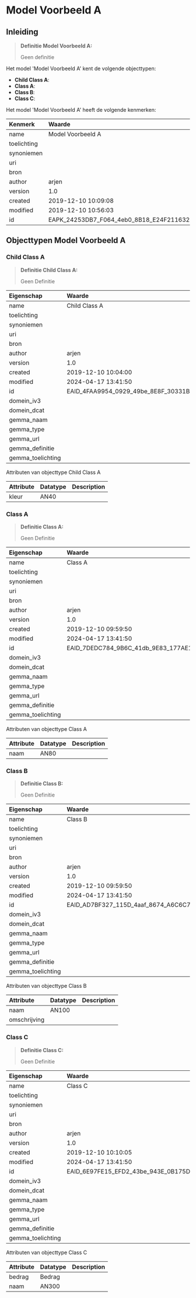 # Model Voorbeeld A
## Inleiding
> **Definitie Model Voorbeeld A:** 
>
> Geen definitie

Het model 'Model Voorbeeld A' kent de volgende objecttypen:

* **Child Class A**: <Geen Definities>
* **Class A**: <Geen Definities>
* **Class B**: <Geen Definities>
* **Class C**: <Geen Definities>


Het model 'Model Voorbeeld A' heeft de volgende kenmerken:

| Kenmerk | Waarde |
| :--- | :------ |
| name | Model Voorbeeld A |
| toelichting |  |
| synoniemen |  |
| uri |  |
| bron |  |
| author | arjen |
| version | 1.0 |
| created | 2019-12-10 10:09:08 |
| modified | 2019-12-10 10:56:03 |
| id | EAPK_24253DB7_F064_4eb0_8B18_E24F2116320B |


## Objecttypen Model Voorbeeld A


### Child Class A
> **Definitie Child Class A:** 
>
> Geen Definitie

| Eigenschap | Waarde |
| :--- | :------ |
| name | Child Class A |
| toelichting |  |
| synoniemen |  |
| uri |  |
| bron |  |
| author | arjen |
| version | 1.0 |
| created | 2019-12-10 10:04:00 |
| modified | 2024-04-17 13:41:50 |
| id | EAID_4FAA9954_0929_49be_8E8F_30331BD6D9E9 |
| domein_iv3 |  |
| domein_dcat |  |
| gemma_naam |  |
| gemma_type |  |
| gemma_url |  |
| gemma_definitie |  |
| gemma_toelichting |  |


Attributen van objecttype Child Class A

| Attribute | Datatype | Description |
| :--- | :--- | :--- |
| kleur | AN40 |  |




### Class A
> **Definitie Class A:** 
>
> Geen Definitie

| Eigenschap | Waarde |
| :--- | :------ |
| name | Class A |
| toelichting |  |
| synoniemen |  |
| uri |  |
| bron |  |
| author | arjen |
| version | 1.0 |
| created | 2019-12-10 09:59:50 |
| modified | 2024-04-17 13:41:50 |
| id | EAID_7DEDC784_9B6C_41db_9E83_177AE1F5AC32 |
| domein_iv3 |  |
| domein_dcat |  |
| gemma_naam |  |
| gemma_type |  |
| gemma_url |  |
| gemma_definitie |  |
| gemma_toelichting |  |


Attributen van objecttype Class A

| Attribute | Datatype | Description |
| :--- | :--- | :--- |
| naam | AN80 |  |




### Class B
> **Definitie Class B:** 
>
> Geen Definitie

| Eigenschap | Waarde |
| :--- | :------ |
| name | Class B |
| toelichting |  |
| synoniemen |  |
| uri |  |
| bron |  |
| author | arjen |
| version | 1.0 |
| created | 2019-12-10 09:59:50 |
| modified | 2024-04-17 13:41:50 |
| id | EAID_AD7BF327_115D_4aaf_8674_A6C6C7505400 |
| domein_iv3 |  |
| domein_dcat |  |
| gemma_naam |  |
| gemma_type |  |
| gemma_url |  |
| gemma_definitie |  |
| gemma_toelichting |  |


Attributen van objecttype Class B

| Attribute | Datatype | Description |
| :--- | :--- | :--- |
| naam | AN100 |  |
| omschrijving |  |  |




### Class C
> **Definitie Class C:** 
>
> Geen Definitie

| Eigenschap | Waarde |
| :--- | :------ |
| name | Class C |
| toelichting |  |
| synoniemen |  |
| uri |  |
| bron |  |
| author | arjen |
| version | 1.0 |
| created | 2019-12-10 10:10:05 |
| modified | 2024-04-17 13:41:50 |
| id | EAID_6E97FE15_EFD2_43be_943E_0B175D098B88 |
| domein_iv3 |  |
| domein_dcat |  |
| gemma_naam |  |
| gemma_type |  |
| gemma_url |  |
| gemma_definitie |  |
| gemma_toelichting |  |


Attributen van objecttype Class C

| Attribute | Datatype | Description |
| :--- | :--- | :--- |
| bedrag | Bedrag |  |
| naam | AN300 |  |






